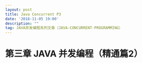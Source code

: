 ```yaml
---
layout: post
title: Java Concurrent P3
date: '2018-11-05 19:00'
description: ""
tag: JAVA并发编程系列文章（JAVA-CONCURRENT-PROGRAMMING）
---
```


# 第三章  JAVA 并发编程（精通篇2）
